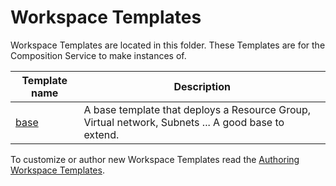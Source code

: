 # Workspace Templates

Workspace Templates are located in this folder. These Templates are for the Composition Service to make instances of.

| Template name | Description |
| --- | --- |
| [base](../../docs/workspace-templates/workspaces/base.md) | A base template that deploys a Resource Group, Virtual network, Subnets ... A good base to extend. |

To customize or author new Workspace Templates read the [Authoring Workspace Templates](../../docs/tre-workspace-authors/authoring-workspace-templates.md).
